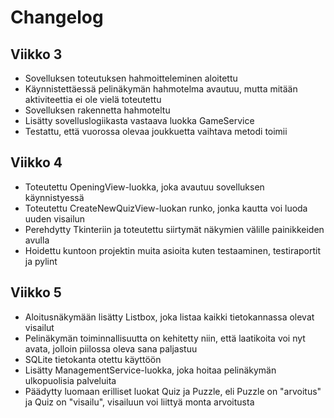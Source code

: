 # Changelog

## Viikko 3

- Sovelluksen toteutuksen hahmoitteleminen aloitettu
- Käynnistettäessä pelinäkymän hahmotelma avautuu, mutta mitään aktiviteettia ei ole vielä toteutettu
- Sovelluksen rakennetta hahmoteltu
- Lisätty sovelluslogiikasta vastaava luokka GameService
- Testattu, että vuorossa olevaa joukkuetta vaihtava metodi toimii

## Viikko 4

- Toteutettu OpeningView-luokka, joka avautuu sovelluksen käynnistyessä
- Toteutettu CreateNewQuizView-luokan runko, jonka kautta voi luoda uuden visailun
- Perehdytty Tkinteriin ja toteutettu siirtymät näkymien välille painikkeiden avulla
- Hoidettu kuntoon projektin muita asioita kuten testaaminen, testiraportit ja pylint

## Viikko 5

- Aloitusnäkymään lisätty Listbox, joka listaa kaikki tietokannassa olevat visailut
- Pelinäkymän toiminnallisuutta on kehitetty niin, että laatikoita voi nyt avata, jolloin piilossa oleva sana paljastuu
- SQLite tietokanta otettu käyttöön
- Lisätty ManagementService-luokka, joka hoitaa pelinäkymän ulkopuolisia palveluita
- Päädytty luomaan erilliset luokat Quiz ja Puzzle, eli Puzzle on "arvoitus" ja Quiz on "visailu", visailuun voi liittyä monta arvoitusta